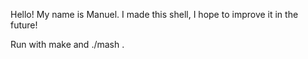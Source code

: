 Hello! My name is Manuel. I made this shell, I hope to improve it in the future!

Run with make and ./mash .
